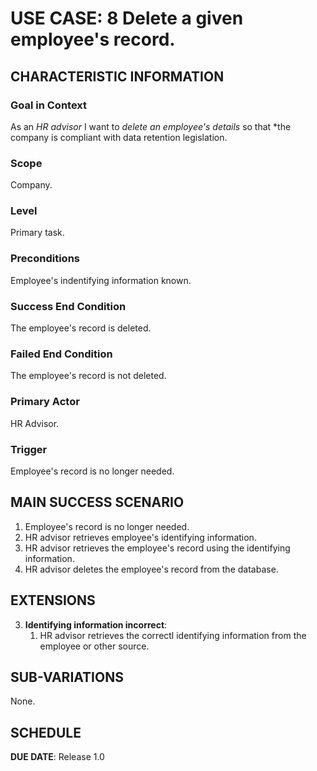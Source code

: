 # USE CASE: 8 Delete a given employee's record.

## CHARACTERISTIC INFORMATION

### Goal in Context

As an *HR advisor* I want to *delete an employee's details* so that *the company is compliant with data retention legislation.

### Scope

Company.

### Level

Primary task.

### Preconditions

Employee's indentifying information known.

### Success End Condition

The employee's record is deleted.

### Failed End Condition

The employee's record is not deleted.

### Primary Actor

HR Advisor.

### Trigger

Employee's record is no longer needed.

## MAIN SUCCESS SCENARIO

1. Employee's record is no longer needed.
2. HR advisor retrieves employee's identifying information.
3. HR advisor retrieves the employee's record using the identifying information.
4. HR advisor deletes the employee's record from the database.

## EXTENSIONS

3. **Identifying information incorrect**:
    1. HR advisor retrieves the correctl identifying information from the employee or other source.

## SUB-VARIATIONS

None.

## SCHEDULE

**DUE DATE**: Release 1.0